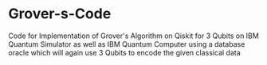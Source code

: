 # Grover-s-Code
Code for Implementation of Grover's Algorithm on Qiskit for 3 Qubits on IBM Quantum Simulator as well as IBM Quantum Computer using a database oracle which will again use 3 Qubits to encode the given classical data
